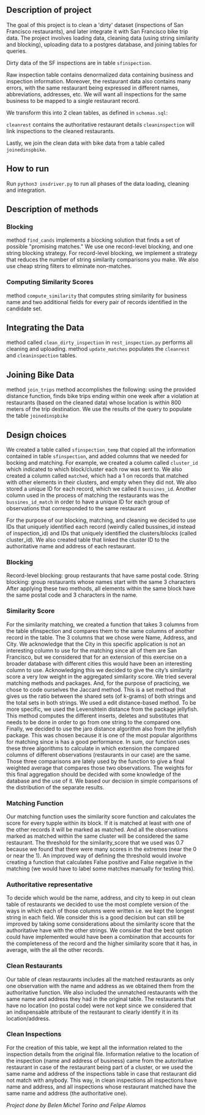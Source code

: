 ## Description of project

The goal of this project is to clean a 'dirty' dataset (inspections of San Francisco restaurants), and later integrate it with San Francisco bike trip data. The project involves loading data, cleaning data (using string similarity and blocking), uploading data to a postgres database, and joining tables for queries.

Dirty data of the SF inspections are in table `sfinspection`.

Raw inspection table contains denormalized data containing business and inspection information. Moreover, the restaurant data also contains many errors, with the same restaurant being expressed in different names, abbreviations, addresses, etc. We will want all inspections for the same business to be mapped to a single restaurant record.

We transform this into 2 clean tables, as defined in `schemas.sql`:

`cleanrest` contains the authoritative restaurant details
`cleaninspection` will link inspections to the cleaned restaurants.

Lastly, we join the clean data with bike data from a table called `joinedinspbike`.

## How to run

Run `python3 insdriver.py` to run all phases of the data loading, cleaning and integration.

## Description of methods

### Blocking
method `find_cands` implements a blocking solution that finds a set of possible "promising matches." We use one record-level blocking, and one string blocking strategy. For record-level blocking, we implement a strategy that reduces the number of string similarity comparisons you make. We also use cheap string filters to eliminate non-matches.

### Computing Similarity Scores
method `compute_similarity` that computes string similarity for business name and two additional fields for every pair of records identified in the candidate set.

## Integrating the Data

method called `clean_dirty_inspection` in `rest_inspection.py` performs all cleaning and uploading. method `update_matches` populates the `cleanrest` and `cleaninspection` tables.

## Joining Bike Data
method `join_trips` method accomplishes the following: using the provided distance function, finds bike trips ending within one week after a violation at restaurants  (based on the cleaned data) whose location is within 800 meters of the trip destination. We use the results of the query to populate the table `joinedinspbike`

## Design choices

We created a table called `sfinspection_temp` that copied all the information contained in table `sfinspection`, and added columns that we needed for bocking and matching. For example, we created a column called `cluster_id` which indicated to which block/cluster each row was sent to. We also created a column called `matched`, which had a 1 on records that matched with other elements in their clusters, and empty when they did not. We also stored a unique ID for each record, which we called it `bussines_id`.
Another column used in the process of matching the restaurants was the `bussines_id_match` in order to have a unique ID for each group of observations that corresponded to the same restaurant

For the purpose of our blocking, matching, and cleaning we decided to use IDs that uniquely identified each record (weirdly called bussines_id instead of inspection_id) and IDs that uniquely identified the clusters/blocks (called cluster_id). We also created table that linked the cluster ID to the authoritative name and address of each restaurant.

### Blocking
Record-level blocking: group restaurants that have same postal code.
String blocking: group restaurants whose names start with the same 3 characters
After applying these two methods, all elements within the same block have the same postal code and 3 characters in the name.

### Similarity Score
For the similarity matching, we created a function that takes 3 columns from the table sfinspection and compares them to the same columns of another record in the table. The 3 columns that we chose were Name, Address, and City. We acknowledge that the City in this specific application is not an interesting column to use for the matching since all of them are San Francisco, but we considered that for an extension of this exercise on a broader database with different cities this would have been an interesting column to use. Acknowledging this we decided to give the city’s similarity score a very low weight in the aggregated similarity score.
We tried several matching methods and packages. And, for the purpose of practicing, we chose to code ourselves the Jaccard method. This is a set method that gives us the ratio between the shared sets (of k-grams)  of both strings and the total sets in both strings.
We used a edit distance-based method. To be more specific, we used the Levenshtein distance from the package jellyfish. This method computes the different inserts, deletes and substitutes that needs to be done in order to go from one string to the compared one.
Finally, we decided to use the jaro distance algorithm also from the jellyfish package. This was chosen because  it is one of the most popular algorithms for matching since is has a good performance.
In sum, our function uses these three algorithms to calculate in which extension the compared columns of different observations (restaurants in our case) are the same. Those three comparisons are lately used by the function to give a final weighted average that compares those two observations.  The weights for this final aggregation should be decided with some knowledge of the database and the use of it. We based our decision in simple comparisons of the distribution of the separate results.

### Matching Function
Our matching function uses the similarity score function and calculates the score for every tupple within its block. If it is matched at least with one of the other records it will be marked as matched. And all the observations marked as matched within the same cluster will be considered the same restaurant.
The threshold for the similarity_score that we used was 0.7 because we found that there were many scores in the extremes (near the 0 or near the 1). An improved way of defining the threshold would involve creating a function that calculates False positive and False negative in the matching (we would have to label some matches manually for testing this).

### Authoritative representative
To decide which would be the name, address, and city to keep in out clean table of restaurants we decided to use the most complete version of the ways in which each of those columns were written i.e. we kept the longest string in each field.
We consider this is a good decision but can still be improved by taking some considerations about the similarity score that the authoritative have with the other strings. We consider that the best option could have implemented would have been a combination that accounts for the completeness of the record and the higher similarity score that it has, in average, with the all the other records.  

### Clean Restaurants
Our table of clean restaurants includes all the matched restaurants as only one observation with the name and address as we obtained them from the authoritative function. We also included the unmatched restaurants with the same name and address they had in the original table.
The restaurants that have no location (no postal code) were not kept since we considered that an indispensable attribute of the restaurant to clearly identify it in its location/address.

### Clean Inspections
For the creation of this table, we kept all the information related to the inspection details from the original file. Information relative to the location of the inspection (name and address of business) came from the autoritative restaurant in case of the restaurant being part of a cluster, or we used the same name and address of the inspections table in case that restaurant did not match with anybody. This way, in clean inspections all inspections have name and address, and all inspections whose restaurant matched have the same name and address (the authoritative one).


_Project done by Belen Michel Torino and Felipe Alamos_
